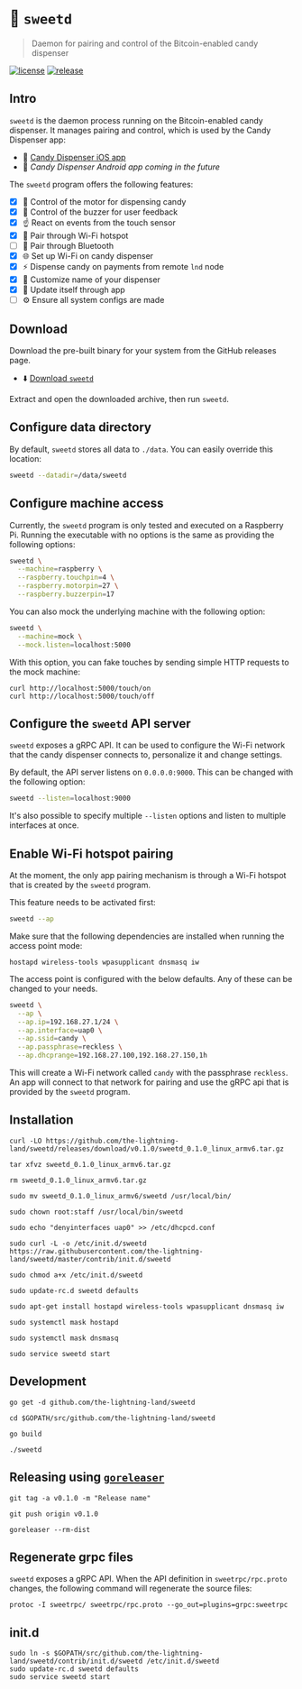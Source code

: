 # 🔌 `sweetd`

> Daemon for pairing and control of the Bitcoin-enabled candy dispenser

[![license](https://img.shields.io/github/license/the-lightning-land/sweetd.svg)](https://github.com/the-lightning-land/sweetd/blob/master/LICENSE)
[![release](https://img.shields.io/github/release/the-lightning-land/sweetd.svg)](https://github.com/the-lightning-land/sweetd/releases)

## Intro

`sweetd` is the daemon process running on the Bitcoin-enabled candy dispenser.
It manages pairing and control, which is used by the Candy Dispenser app:

* 📱 [Candy Dispenser iOS app](https://github.com/the-lightning-land/Dispenser-iOS)
* 📱 *Candy Dispenser Android app coming in the future*

The `sweetd` program offers the following features:

* [x] 🍬 Control of the motor for dispensing candy
* [x] 📳 Control of the buzzer for user feedback
* [x] ☝️ React on events from the touch sensor
* [x] 📶 Pair through Wi-Fi hotspot
* [ ] 🔵 Pair through Bluetooth
* [x] 🌐 Set up Wi-Fi on candy dispenser
* [x] ⚡ Dispense candy on payments from remote `lnd` node
* [x] 💅 Customize name of your dispenser
* [x] 🔄 Update itself through app
* [ ] ⚙️ Ensure all system configs are made

## Download

Download the pre-built binary for your system from the GitHub releases page.

* ⬇️ [Download `sweetd`](https://github.com/the-lightning-land/sweetd/releases)

Extract and open the downloaded archive, then run `sweetd`.

## Configure data directory

By default, `sweetd` stores all data to `./data`.
You can easily override this location:

```sh
sweetd --datadir=/data/sweetd
``` 

## Configure machine access

Currently, the `sweetd` program is only tested and executed on a Raspberry Pi.
Running the executable with no options is the same as providing the following
options:

```sh
sweetd \
  --machine=raspberry \
  --raspberry.touchpin=4 \
  --raspberry.motorpin=27 \
  --raspberry.buzzerpin=17
```

You can also mock the underlying machine with the following option:

```sh
sweetd \
  --machine=mock \
  --mock.listen=localhost:5000
```

With this option, you can fake touches by sending simple
HTTP requests to the mock machine:

```
curl http://localhost:5000/touch/on
curl http://localhost:5000/touch/off
```

## Configure the `sweetd` API server

`sweetd` exposes a gRPC API. It can be used to configure the
Wi-Fi network that the candy dispenser connects to,
personalize it and change settings.

By default, the API server listens on `0.0.0.0:9000`. This can be changed
with the following option:

```sh
sweetd --listen=localhost:9000
```

It's also possible to specify multiple `--listen` options and
listen to multiple interfaces at once.

## Enable Wi-Fi hotspot pairing

At the moment, the only app pairing mechanism is through a Wi-Fi hotspot
that is created by the `sweetd` program.

This feature needs to be activated first:

```sh
sweetd --ap
```

Make sure that the following dependencies are installed when
running the access point mode:

```
hostapd wireless-tools wpasupplicant dnsmasq iw
```

The access point is configured with the below defaults. Any of these
can be changed to your needs.

```sh
sweetd \
  --ap \
  --ap.ip=192.168.27.1/24 \
  --ap.interface=uap0 \
  --ap.ssid=candy \
  --ap.passphrase=reckless \
  --ap.dhcprange=192.168.27.100,192.168.27.150,1h
```

This will create a Wi-Fi network called `candy` with the passphrase `reckless`.
An app will connect to that network for pairing and use
the gRPC api that is provided by the `sweetd` program.

## Installation

`curl -LO https://github.com/the-lightning-land/sweetd/releases/download/v0.1.0/sweetd_0.1.0_linux_armv6.tar.gz`

`tar xfvz sweetd_0.1.0_linux_armv6.tar.gz`

`rm sweetd_0.1.0_linux_armv6.tar.gz`

`sudo mv sweetd_0.1.0_linux_armv6/sweetd /usr/local/bin/`

`sudo chown root:staff /usr/local/bin/sweetd`

`sudo echo "denyinterfaces uap0" >> /etc/dhcpcd.conf`

`sudo curl -L -o /etc/init.d/sweetd https://raw.githubusercontent.com/the-lightning-land/sweetd/master/contrib/init.d/sweetd`

`sudo chmod a+x /etc/init.d/sweetd`

`sudo update-rc.d sweetd defaults`

`sudo apt-get install hostapd wireless-tools wpasupplicant dnsmasq iw`

`sudo systemctl mask hostapd`

`sudo systemctl mask dnsmasq`

`sudo service sweetd start`

## Development

`go get -d github.com/the-lightning-land/sweetd`

`cd $GOPATH/src/github.com/the-lightning-land/sweetd`

`go build`

`./sweetd`

## Releasing using [`goreleaser`](https://goreleaser.com)

`git tag -a v0.1.0 -m "Release name"`

`git push origin v0.1.0`

`goreleaser --rm-dist`

## Regenerate grpc files

`sweetd` exposes a gRPC API. When the API definition in `sweetrpc/rpc.proto` changes,
the following command will regenerate the source files:

```text
protoc -I sweetrpc/ sweetrpc/rpc.proto --go_out=plugins=grpc:sweetrpc
```

## init.d

```
sudo ln -s $GOPATH/src/github.com/the-lightning-land/sweetd/contrib/init.d/sweetd /etc/init.d/sweetd
sudo update-rc.d sweetd defaults
sudo service sweetd start
```